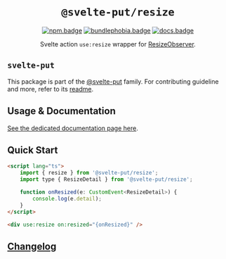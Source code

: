 <div align="center">

# `@svelte-put/resize`

[![npm.badge]][npm] [![bundlephobia.badge]][bundlephobia] [![docs.badge]][docs]

Svelte action `use:resize` wrapper for [ResizeObserver](https://developer.mozilla.org/en-US/docs/Web/API/ResizeObserver).

</div>

## `svelte-put`

This package is part of the [@svelte-put][github.monorepo] family. For contributing guideline and more, refer to its [readme][github.monorepo].

## Usage & Documentation

[See the dedicated documentation page here][docs].

## Quick Start

```html
<script lang="ts">
	import { resize } from '@svelte-put/resize';
	import type { ResizeDetail } from '@svelte-put/resize';

	function onResized(e: CustomEvent<ResizeDetail>) {
		console.log(e.detail);
	}
</script>

<div use:resize on:resized="{onResized}" />
```

## [Changelog][github.changelog]

<!-- github specifics -->

[github.monorepo]: https://github.com/vnphanquang/svelte-put
[github.changelog]: https://github.com/vnphanquang/svelte-put/blob/main/packages/resize/CHANGELOG.md
[github.issues]: https://github.com/vnphanquang/svelte-put/issues?q=

<!-- heading badge -->

[npm.badge]: https://img.shields.io/npm/v/@svelte-put/resize
[npm]: https://www.npmjs.com/package/@svelte-put/resize
[bundlephobia.badge]: https://img.shields.io/bundlephobia/minzip/@svelte-put/resize?label=minzipped
[bundlephobia]: https://bundlephobia.com/package/@svelte-put/resize
[docs]: https://svelte-put.vnphanquang.com/docs/resize
[docs.badge]: https://img.shields.io/badge/-Docs%20Site-blue
